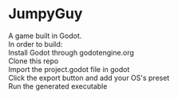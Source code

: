 # JumpyGuy
A game built in Godot.  
In order to build:  
Install Godot through godotengine.org  
Clone this repo  
Import the project.godot file in godot  
Click the export button and add your OS's preset  
Run the generated executable  
